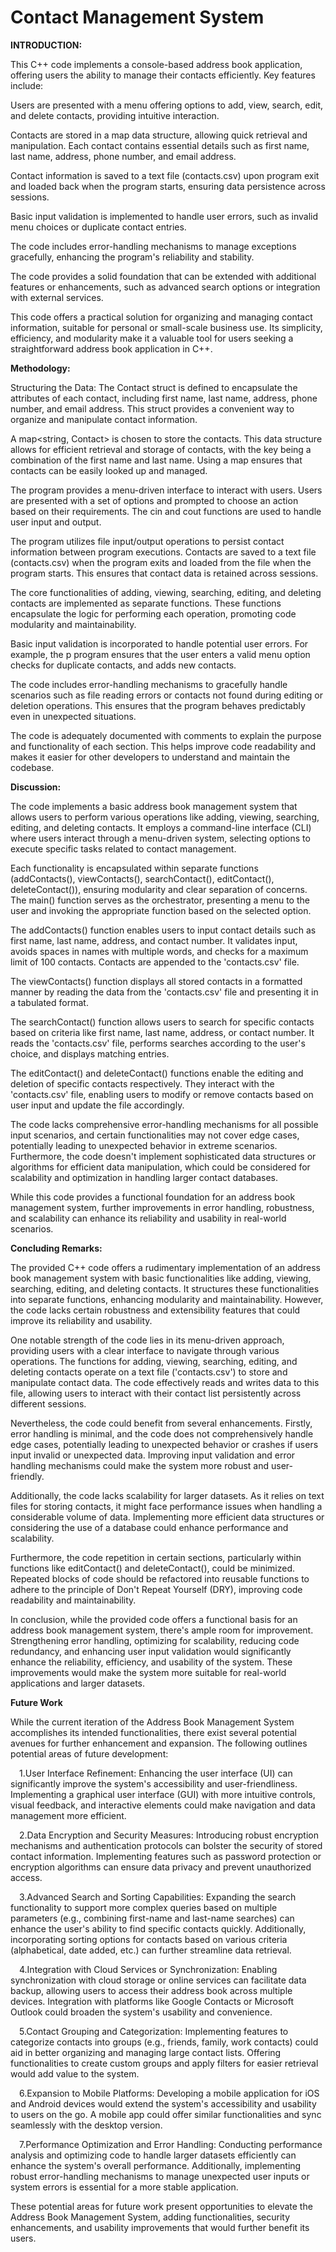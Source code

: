 # **Contact Management System**

**INTRODUCTION:**

This C++ code implements a console-based address book application, offering users the ability to manage their contacts efficiently. Key features include:

Users are presented with a menu offering options to add, view, search, edit, and delete contacts, providing intuitive interaction.

Contacts are stored in a map data structure, allowing quick retrieval and manipulation. Each contact contains essential details such as first name, last name, address, phone number, and email address.

Contact information is saved to a text file (contacts.csv) upon program exit and loaded back when the program starts, ensuring data persistence across sessions.

Basic input validation is implemented to handle user errors, such as invalid menu choices or duplicate contact entries.

The code includes error-handling mechanisms to manage exceptions gracefully, enhancing the program's reliability and stability.

The code provides a solid foundation that can be extended with additional features or enhancements, such as advanced search options or integration with external services.

This code offers a practical solution for organizing and managing contact information, suitable for personal or small-scale business use. Its simplicity, efficiency, and modularity make it a valuable tool for users seeking a straightforward address book application in C++.

**Methodology:**

Structuring the Data: The Contact struct is defined to encapsulate the attributes of each contact, including first name, last name, address, phone number, and email address. This struct provides a convenient way to organize and manipulate contact information.

A map\<string, Contact\> is chosen to store the contacts. This data structure allows for efficient retrieval and storage of contacts, with the key being a combination of the first name and last name. Using a map ensures that contacts can be easily looked up and managed.

The program provides a menu-driven interface to interact with users. Users are presented with a set of options and prompted to choose an action based on their requirements. The cin and cout functions are used to handle user input and output.

The program utilizes file input/output operations to persist contact information between program executions. Contacts are saved to a text file (contacts.csv) when the program exits and loaded from the file when the program starts. This ensures that contact data is retained across sessions.

The core functionalities of adding, viewing, searching, editing, and deleting contacts are implemented as separate functions. These functions encapsulate the logic for performing each operation, promoting code modularity and maintainability.

Basic input validation is incorporated to handle potential user errors. For example, the p program ensures that the user enters a valid menu option checks for duplicate contacts, and adds new contacts.

The code includes error-handling mechanisms to gracefully handle scenarios such as file reading errors or contacts not found during editing or deletion operations. This ensures that the program behaves predictably even in unexpected situations.

The code is adequately documented with comments to explain the purpose and functionality of each section. This helps improve code readability and makes it easier for other developers to understand and maintain the codebase.

**Discussion:**

The code implements a basic address book management system that allows users to perform various operations like adding, viewing, searching, editing, and deleting contacts. It employs a command-line interface (CLI) where users interact through a menu-driven system, selecting options to execute specific tasks related to contact management.

Each functionality is encapsulated within separate functions (addContacts(), viewContacts(), searchContact(), editContact(), deleteContact()), ensuring modularity and clear separation of concerns. The main() function serves as the orchestrator, presenting a menu to the user and invoking the appropriate function based on the selected option.

The addContacts() function enables users to input contact details such as first name, last name, address, and contact number. It validates input, avoids spaces in names with multiple words, and checks for a maximum limit of 100 contacts. Contacts are appended to the 'contacts.csv' file.

The viewContacts() function displays all stored contacts in a formatted manner by reading the data from the 'contacts.csv' file and presenting it in a tabulated format.

The searchContact() function allows users to search for specific contacts based on criteria like first name, last name, address, or contact number. It reads the 'contacts.csv' file, performs searches according to the user's choice, and displays matching entries.

The editContact() and deleteContact() functions enable the editing and deletion of specific contacts respectively. They interact with the 'contacts.csv' file, enabling users to modify or remove contacts based on user input and update the file accordingly.

The code lacks comprehensive error-handling mechanisms for all possible input scenarios, and certain functionalities may not cover edge cases, potentially leading to unexpected behavior in extreme scenarios. Furthermore, the code doesn't implement sophisticated data structures or algorithms for efficient data manipulation, which could be considered for scalability and optimization in handling larger contact databases.

While this code provides a functional foundation for an address book management system, further improvements in error handling, robustness, and scalability can enhance its reliability and usability in real-world scenarios.

**Concluding Remarks:**

The provided C++ code offers a rudimentary implementation of an address book management system with basic functionalities like adding, viewing, searching, editing, and deleting contacts. It structures these functionalities into separate functions, enhancing modularity and maintainability. However, the code lacks certain robustness and extensibility features that could improve its reliability and usability.

One notable strength of the code lies in its menu-driven approach, providing users with a clear interface to navigate through various operations. The functions for adding, viewing, searching, editing, and deleting contacts operate on a text file ('contacts.csv') to store and manipulate contact data. The code effectively reads and writes data to this file, allowing users to interact with their contact list persistently across different sessions.

Nevertheless, the code could benefit from several enhancements. Firstly, error handling is minimal, and the code does not comprehensively handle edge cases, potentially leading to unexpected behavior or crashes if users input invalid or unexpected data. Improving input validation and error handling mechanisms could make the system more robust and user-friendly.

Additionally, the code lacks scalability for larger datasets. As it relies on text files for storing contacts, it might face performance issues when handling a considerable volume of data. Implementing more efficient data structures or considering the use of a database could enhance performance and scalability.

Furthermore, the code repetition in certain sections, particularly within functions like editContact() and deleteContact(), could be minimized. Repeated blocks of code should be refactored into reusable functions to adhere to the principle of Don't Repeat Yourself (DRY), improving code readability and maintainability.

In conclusion, while the provided code offers a functional basis for an address book management system, there's ample room for improvement. Strengthening error handling, optimizing for scalability, reducing code redundancy, and enhancing user input validation would significantly enhance the reliability, efficiency, and usability of the system. These improvements would make the system more suitable for real-world applications and larger datasets.

**Future Work**

While the current iteration of the Address Book Management System accomplishes its intended functionalities, there exist several potential avenues for further enhancement and expansion. The following outlines potential areas of future development:

&emsp;1.User Interface Refinement: Enhancing the user interface (UI) can significantly improve the system's accessibility and user-friendliness. Implementing a graphical user interface (GUI) with more intuitive controls, visual feedback, and interactive elements could make navigation and data management more efficient.

&emsp;2.Data Encryption and Security Measures: Introducing robust encryption mechanisms and authentication protocols can bolster the security of stored contact information. Implementing features such as password protection or encryption algorithms can ensure data privacy and prevent unauthorized access.

&emsp;3.Advanced Search and Sorting Capabilities: Expanding the search functionality to support more complex queries based on multiple parameters (e.g., combining first-name and last-name searches) can enhance the user's ability to find specific contacts quickly. Additionally, incorporating sorting options for contacts based on various criteria (alphabetical, date added, etc.) can further streamline data retrieval.

&emsp;4.Integration with Cloud Services or Synchronization: Enabling synchronization with cloud storage or online services can facilitate data backup, allowing users to access their address book across multiple devices. Integration with platforms like Google Contacts or Microsoft Outlook could broaden the system's usability and convenience.

&emsp;5.Contact Grouping and Categorization: Implementing features to categorize contacts into groups (e.g., friends, family, work contacts) could aid in better organizing and managing large contact lists. Offering functionalities to create custom groups and apply filters for easier retrieval would add value to the system.

&emsp;6.Expansion to Mobile Platforms: Developing a mobile application for iOS and Android devices would extend the system's accessibility and usability to users on the go. A mobile app could offer similar functionalities and sync seamlessly with the desktop version.

&emsp;7.Performance Optimization and Error Handling: Conducting performance analysis and optimizing code to handle larger datasets efficiently can enhance the system's overall performance. Additionally, implementing robust error-handling mechanisms to manage unexpected user inputs or system errors is essential for a more stable application.

These potential areas for future work present opportunities to elevate the Address Book Management System, adding functionalities, security enhancements, and usability improvements that would further benefit its users.
